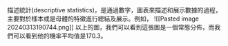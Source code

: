 描述統計(descriptive statistics)，是通過數字，圖表來描述和展示數據的過程，主要對於樣本或是母體的特徵進行總結及展示。例如，
![[Pasted image 20240313190744.png]]
以上的圖，我們可以看到這張圖是一個常態分佈，而我們可以看到他的機率平均值是170.3。